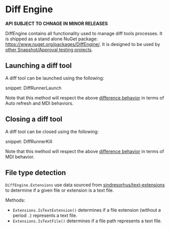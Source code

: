 # Diff Engine

**API SUBJECT TO CHNAGE IN MINOR RELEASES**

DiffEngine contains all functionality used to manage diff tools processes. It is shipped as a stand alone NuGet package: https://www.nuget.org/packages/DiffEngine/. It is designed to be used by [other Snapshot/Approval testing projects](/#alternatives).


## Launching a diff tool

A diff tool can be launched using the following:

snippet: DiffRunnerLaunch

Note that this method will respect the above [difference behavior](#detected-difference-behavior) in terms of Auto refresh and MDI behaviors.


## Closing a diff tool

A diff tool can be closed using the following:

snippet: DiffRunnerKill

Note that this method will respect the above [difference behavior](#detected-difference-behavior) in terms of MDI behavior.


## File type detection

`DiffEngine.Extensions` use data sourced from [sindresorhus/text-extensions](https://github.com/sindresorhus/text-extensions/blob/master/text-extensions.json) to determine if a given file or extension is a text file.

Methods:

 * `Extensions.IsTextExtension()` determines if a file extension (without a period `.`) represents a text file.
 * `Extensions.IsTextFile()` determines if a file path represents a text file.